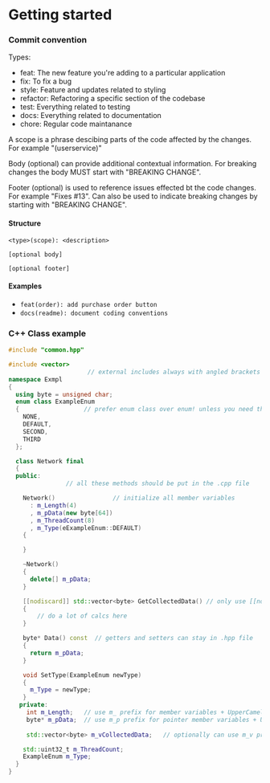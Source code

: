 # Getting started

### Commit convention
Types:
- feat: The new feature you're adding to a particular application
- fix: To fix a bug
- style: Feature and updates related to styling
- refactor: Refactoring a specific section of the codebase
- test: Everything related to testing
- docs: Everything related to documentation
- chore: Regular code maintanance

A scope is a phrase descibing parts of the code affected by the changes. For example "(userservice)"

Body (optional) can provide additional contextual information. For breaking changes the body MUST start with "BREAKING CHANGE".

Footer (optional) is used to reference issues effected bt the code changes. For example "Fixes #13". Can also be used to indicate breaking changes by starting with "BREAKING CHANGE".
#### Structure


```
<type>(scope): <description>

[optional body]

[optional footer]
```

#### Examples
- `feat(order): add purchase order button`
- `docs(readme): document coding conventions`


### C++ Class example
```cpp
#include "common.hpp"

#include <vector> 
                      // external includes always with angled brackets
namespace Exmpl
{
  using byte = unsigned char;
  enum class ExampleEnum      
  {                  // prefer enum class over enum! unless you need the regular enum functionality
    NONE,
    DEFAULT,
    SECOND,
    THIRD
  };

  class Network final
  {
  public:
                // all these methods should be put in the .cpp file

    Network()                // initialize all member variables
      : m_Length(4)
      , m_pData(new byte[64])
      , m_ThreadCount(8)
      , m_Type(eExampleEnum::DEFAULT)
    {

    }

    ~Network()
    {
      delete[] m_pData;
    }

    [[nodiscard]] std::vector<byte> GetCollectedData() // only use [[nodiscard]] on long and heavy methods, or methods that return a copy of a big data type
    {
        // do a lot of calcs here
    }

    byte* Data() const  // getters and setters can stay in .hpp file
    {
      return m_pData;
    }

    void SetType(ExampleEnum newType)
    {
      m_Type = newType;
    }
   private:
     int m_Length;   // use m_ prefix for member variables + UpperCamelCase
     byte* m_pData;  // use m_p prefix for pointer member variables + UpperCamelCase
    
     std::vector<byte> m_vCollectedData;   // optionally can use m_v prefix for arrays/lists/vectors + UpperCamelCase

    std::uint32_t m_ThreadCount;
    ExampleEnum m_Type;
  }
}
```